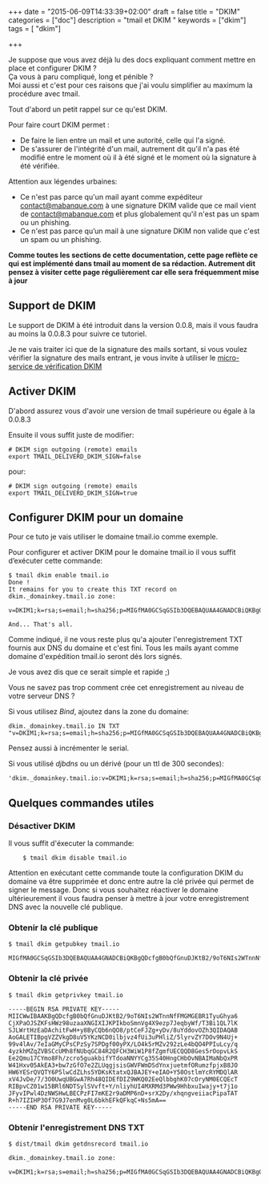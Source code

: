 +++
date = "2015-06-09T14:33:39+02:00"
draft = false
title = "DKIM"
categories = ["doc"]
description = "tmail et DKIM "
keywords = ["dkim"]
tags = [ "dkim"]

+++

Je suppose que vous avez déjà lu des docs expliquant comment mettre en place et configurer DKIM ?  
Ça vous à paru compliqué, long et pénible ?  
Moi aussi et c'est pour ces raisons que j'ai voulu simplifier au maximum la procédure avec tmail. 

<!--more-->

Tout d'abord un petit rappel sur ce qu'est DKIM.  

Pour faire court DKIM permet :

* De faire le lien entre un mail et une autorité, celle qui l'a signé.
* De s'assurer de l'intégrité d'un mail, autrement dit qu'il n'a pas été modifié entre le moment où il à été signé et le moment où la signature à été vérifiée.

Attention aux légendes urbaines:

* Ce n'est pas parce qu'un mail ayant comme expéditeur contact@mabanque.com à une signature DKIM valide que ce mail vient de contact@mabanque.com et plus globalement qu'il n'est pas un spam ou un phishing.
* Ce n'est pas parce qu’un mail à une signature DKIM non valide que c'est un spam ou un phishing.

**Comme toutes les sections de cette documentation, cette page reflète ce qui est implémenté dans tmail au moment de sa rédaction. Autrement dit pensez à visiter cette page régulièrement car elle sera fréquemment mise à jour**


## Support de DKIM

Le support de DKIM à été introduit dans la version 0.0.8, mais il vous faudra au moins la 0.0.8.3 pour suivre ce tutoriel.

Je ne vais traiter ici que de la signature des mails sortant, si vous voulez vérifier la signature des mails entrant, je vous invite à utiliser le [micro-service de vérification DKIM](/doc/microservices/#dkimverif:24c62ab0ae8d6139f10d3d52cfeca2af)

## Activer DKIM

D'abord assurez vous d'avoir une version de tmail supérieure ou égale à la 0.0.8.3

Ensuite il vous suffit juste de modifier:

	# DKIM sign outgoing (remote) emails
	export TMAIL_DELIVERD_DKIM_SIGN=false

pour:

	# DKIM sign outgoing (remote) emails
	export TMAIL_DELIVERD_DKIM_SIGN=true

## Configurer DKIM pour un domaine

Pour ce tuto je vais utiliser le domaine tmail.io comme exemple.

Pour configurer et activer DKIM pour le domaine tmail.io il vous suffit d’exécuter cette commande:

	$ tmail dkim enable tmail.io
	Done !
	It remains for you to create this TXT record on dkim._domainkey.tmail.io zone:

	v=DKIM1;k=rsa;s=email;h=sha256;p=MIGfMA0GCSqGSIb3DQEBAQUAA4GNADCBiQKBgQDcfgB0bQfGnuDJKtB2/9oT6NIs2WTnnNfFMGMGEBR1TyuGhya6CjXPaOJSZKFsHWz98uzaaXNGIXIJKPIkboSmnVg4X9ezp7JeqbyWf/T3Bi1QL7lKSJLWrtHzEaDAchitFwH+y8ByCQb6nQO8/ptCeFJZg+yDv/8uYddovOZh3QIDAQAB

	And... That's all.

Comme indiqué, il ne vous reste plus qu'a ajouter l'enregistrement TXT fournis aux DNS du domaine et c'est fini. Tous les mails ayant comme domaine d'expédition tmail.io seront dés lors signés.

Je vous avez dis que ce serait simple et rapide ;)


Vous ne savez pas trop comment crée cet enregistrement au niveau de votre serveur DNS ?

Si vous utilisez *Bind*, ajoutez dans la zone du domaine:

	dkim._domainkey.tmail.io IN TXT "v=DKIM1;k=rsa;s=email;h=sha256;p=MIGfMA0GCSqGSIb3DQEBAQUAA4GNADCBiQKBgQDcfgB0bQfGnuDJKtB2/9oT6NIs2WTnnNfFMGMGEBR1TyuGhya6CjXPaOJSZKFsHWz98uzaaXNGIXIJKPIkboSmnVg4X9ezp7JeqbyWf/T3Bi1QL7lKSJLWrtHzEaDAchitFwH+y8ByCQb6nQO8/ptCeFJZg+yDv/8uYddovOZh3QIDAQAB"	

Pensez aussi à incrémenter le serial.	

Si vous utilisé *djbdns* ou un dérivé (pour un ttl de 300 secondes):

	'dkim._domainkey.tmail.io:v=DKIM1;k=rsa;s=email;h=sha256;p=MIGfMA0GCSqGSIb3DQEBAQUAA4GNADCBiQKBgQDcfgB0bQfGnuDJKtB2/9oT6NIs2WTnnNfFMGMGEBR1TyuGhya6CjXPaOJSZKFsHWz98uzaaXNGIXIJKPIkboSmnVg4X9ezp7JeqbyWf/T3Bi1QL7lKSJLWrtHzEaDAchitFwH+y8ByCQb6nQO8/ptCeFJZg+yDv/8uYddovOZh3QIDAQAB:300::


## Quelques commandes utiles
### Désactiver DKIM

Il vous suffit d'éxecuter la commande:
	
		$ tmail dkim disable tmail.io

Attention en exécutant cette commande toute la configuration DKIM du domaine va être supprimée et donc entre autre la clé privée qui permet de signer le message. Donc si vous souhaitez réactiver le domaine ultérieurement il vous faudra penser à mettre à jour votre enregistrement DNS avec la nouvelle clé publique.


### Obtenir la clé publique

	$ tmail dkim getpubkey tmail.io

	MIGfMA0GCSqGSIb3DQEBAQUAA4GNADCBiQKBgQDcfgB0bQfGnuDJKtB2/9oT6NIs2WTnnNfFMGMGEBR1TyuGhya6CjXPaOJSZKFsHWz98uzaaXNGIXIJKPIkboSmnVg4X9ezp7JeqbyWf/T3Bi1QL7lKSJLWrtHzEaDAchitFwH+y8ByCQb6nQO8/ptCeFJZg+yDv/8uYddovOZh3QIDAQAB

### Obtenir la clé privée

	$ tmail dkim getprivkey tmail.io

	-----BEGIN RSA PRIVATE KEY-----
	MIICWwIBAAKBgQDcfgB0bQfGnuDJKtB2/9oT6NIs2WTnnNfFMGMGEBR1TyuGhya6
	CjXPaOJSZKFsHWz98uzaaXNGIXIJKPIkboSmnVg4X9ezp7JeqbyWf/T3Bi1QL7lK
	SJLWrtHzEaDAchitFwH+y8ByCQb6nQO8/ptCeFJZg+yDv/8uYddovOZh3QIDAQAB
	AoGALETIBpgVZZVkgD8uV5YKzNCD0ilbjvz4fUi3uPHliZ/5lyrvZY7DOv9N4Uj+
	99v4lAv/7eIaGMyCPsCPzSy7SPDgf00yPX/LO4k5rMZv292zLe4bQO4PPIuLcy/q
	4yzkhMZqZVBSCcUMh8fNUbqGC84R2QFCH3WiW1P8fZgmfUECQQD8Ges5rOopvLkS
	Ee2Qmu17CYmo8Fh/zcro5guakbifYTdoaNNYYCg35S40HngCHbOvNBAIMaNbQxPR
	W41Hxv05AkEA3+bw7zGfO7e2ZLUqgjsisGWVFWmDSdYnxjuetmfORumzfpjxB8JO
	HW6YESrQVQTY6P5lwCdZLhs5YDKsKtatxQJBAJEY+eIAO+Y50OstlmYcRYMDQlAR
	xV4JvDe/7/3O0UwqUBGwA7Rh48QIDEfDIZ9WKQ02EeQlbbghK07cOryNM0ECQEcT
	RIBpvCZ01w15BRl6NDTSylSVvft+Y/nliyhUI4MXRMd3PWw9HhbxuIwajy+t7j1o
	JFyvIPwl4DzNWSHwLBECPzFI7mKE2r9aDMP6nD+srX2Dy/xhqngveiiacPipaTAT
	R+h7IZIHP3Of7G9J7enMvg0L6bkhEFkQFkqC+Ns5mA==
	-----END RSA PRIVATE KEY-----

### Obtenir l'enregistrement DNS TXT

	$ dist/tmail dkim getdnsrecord tmail.io

	dkim._domainkey.tmail.io zone:

	v=DKIM1;k=rsa;s=email;h=sha256;p=MIGfMA0GCSqGSIb3DQEBAQUAA4GNADCBiQKBgQDcfgB0bQfGnuDJKtB2/9oT6NIs2WTnnNfFMGMGEBR1TyuGhya6CjXPaOJSZKFsHWz98uzaaXNGIXIJKPIkboSmnVg4X9ezp7JeqbyWf/T3Bi1QL7lKSJLWrtHzEaDAchitFwH+y8ByCQb6nQO8/ptCeFJZg+yDv/8uYddovOZh3QIDAQAB
